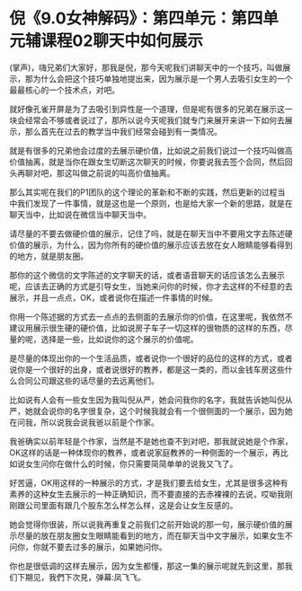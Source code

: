 # 倪《9.0女神解码》：第四单元：第四单元辅课程02聊天中如何展示

(掌声)，嗨兄弟们大家好，那我是倪，那今天呢我们讲聊天中的一个技巧，叫做展示，那为什么会把这个技巧单独地提出来，因为展示是一个男人去吸引女生的一个最最核心的一个技术点，对吧。

就好像孔雀开屏是为了去吸引到异性是一个道理，但是呢有很多的兄弟在展示这一块会经常会不够或者说过了，那所以说今天呢我们就专门来展开来讲一下如何去展示，那么首先在过去的教学当中我们经常会碰到有一类情况。

就是有很多的兄弟他会过度的去展示硬价值，比如说之前我们说过一个技巧叫做高价值抽离，就是当你在跟女生切断这次聊天的时候，你要说我去签个合同，然后回头再聊对吧，那这叫做之前说的叫高价值抽离。

那么其实呢在我们的P1团队的这个理论的革新和不断的实践，然后更新的过程当中我们发现了一件事情，就是这也是一个原则，也是给大家一个新的思路，就是在聊天当中，比如说在微信当中聊天当中。

请尽量的不要去做硬价值的展示，记住了吗，就是在聊天当中不要用文字去陈述硬价值的展示，为什么，因为你所有的硬价值的展示应该去放在女人眼睛能够看得到的地方，就是朋友圈。

那你的这个微信的文字陈述的文字聊天的话，或者语音聊天的话应该怎么去展示呢，应该去正确的方式是引导女生，当她来问你的时候，你才去这样的不经意的去展示，并且一点点，OK，或者说你在描述一件事情的时候。

你用一个陈述据的方式去一点点的去侧面的去展示你的价值，在这里呢，我依然不建议用展示很生硬的硬价值，比如说房子车子一切这样的很物质的这样的东西，尽量的呢，选择是一些，比如说你的这个展示的价值呢。

是尽量的体现出你的一个生活品质，或者说你一个很好的品位的这样的方式，或者说你是一个很好的出身，或者说很好的教养，都是这一类的，而以金钱车房这些什么合同公司跟这些的话尽量的去远离他们。

比如说有人会有一些女生因为我叫倪从严，她会问我你的名字，我就告诉她叫倪从严，她就会说你的名字很复杂，这个时候我就会有一个很侧面的一个展示，因为她在问我，所以说我会说我爸以前是个作家。

我爸确实以前年轻是个作家，当然是不是她也查不到对吧，那我就说她是个作家，OK这样的话是一种体现你的教养，或者说家庭教养的一种侧面的一个展示，再比如说女生问你在做什么的时候，你只需要简简单单的说我又飞了。

好苦逼，OK用这样的一种展示的方式，才是我们要去给女生，尤其是很多这种有素养的这种女生去展示的一种正确知识，而不要直接的去赤裸裸的去说，哎呦我刚刚跟公司里面有跟几个股东怎么样怎么样，这是会让女生反感的。

她会觉得你很装，所以说我再重复之前我们之前开始说的那一句，展示硬价值的展示尽量的放在朋友圈女生眼睛能看到的地方，而在聊天当中文字展示，如果女生不问你，你就不要去过多的展示，如果她问你。

你也是很低调的这样去展示，因为女生都懂，那这一集的展示呢就先到这里，那我们下期见，我們下次見，弹幕:凤飞飞。

